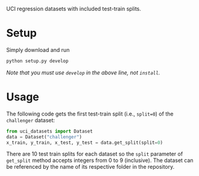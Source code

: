UCI regression datasets with included test-train splits.

# Setup
Simply download and run
```bash
python setup.py develop
```
*Note that you must use `develop` in the above line, not `install`.*

# Usage
The following code gets the first test-train split (i.e., `split=0`) of the `challenger` dataset:
```python
from uci_datasets import Dataset
data = Dataset("challenger")
x_train, y_train, x_test, y_test = data.get_split(split=0)
```
There are 10 test train splits for each dataset so the `split` parameter of `get_split` method accepts integers from 0 to 9 (inclusive).
The dataset can be referenced by the name of its respective folder in the repository.
